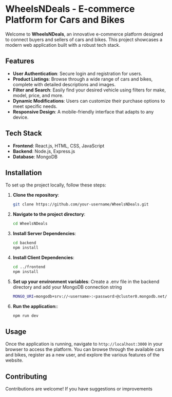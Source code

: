 # WheelsNDeals - E-commerce Platform for Cars and Bikes

Welcome to **WheelsNDeals**, an innovative e-commerce platform designed to connect buyers and sellers of cars and bikes. This project showcases a modern web application built with a robust tech stack.

## Features
- **User Authentication**: Secure login and registration for users.
- **Product Listings**: Browse through a wide range of cars and bikes, complete with detailed descriptions and images.
- **Filter and Search**: Easily find your desired vehicle using filters for make, model, price, and more.
- **Dynamic Modifications**: Users can customize their purchase options to meet specific needs.
- **Responsive Design**: A mobile-friendly interface that adapts to any device.

## Tech Stack
- **Frontend**: React.js, HTML, CSS, JavaScript
- **Backend**: Node.js, Express.js
- **Database**: MongoDB

## Installation

To set up the project locally, follow these steps:

1. **Clone the repository**:
   ```bash
   git clone https://github.com/your-username/WheelsNDeals.git
   ```
2. **Navigate to the project directory**:
   ```bash
   cd WheelsNDeals

   ```
3. **Install Server Dependencies**:
   ```bash
   cd backend
   npm install

   ```
4. **Install Client Dependencies**:
   ```bash
   cd ../frontend
   npm install

   ```
5. **Set up your environment variables**:
    Create a .env file in the backend directory and add your MongoDB connection string
   ```bash
   MONGO_URI=mongodb+srv://<username>:<password>@cluster0.mongodb.net/myDatabase?retryWrites=true&w=majority

   ```
7. **Run the application:**:
   ```bash
   npm run dev

   ```
## Usage

Once the application is running, navigate to `http://localhost:3000` in your browser to access the platform. You can browse through the available cars and bikes, register as a new user, and explore the various features of the website.

## Contributing

Contributions are welcome! If you have suggestions or improvements
